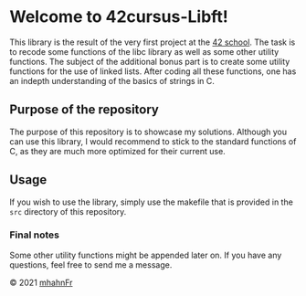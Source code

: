 # Welcome to 42cursus-Libft!
This library is the result of the very first project at the [42 school](https://www.github.com/42-Heilbronn). The task is to recode some functions of the libc library as well as some other utility functions. The subject of the additional bonus part is to create some utility functions for the use of linked lists. After coding all these functions, one has an indepth understanding of the basics of strings in C.

## Purpose of the repository
The purpose of this repository is to showcase my solutions. Although you can use this library, I would recommend to stick to the standard functions of C, as they are much more optimized for their current use.

## Usage
If you wish to use the library, simply use the makefile that is provided in the ``src`` directory of this repository.

### Final notes
Some other utility functions might be appended later on. If you have any questions, feel free to send me a message.

© 2021 [mhahnFr](https://www.github.com/mhahnFr)